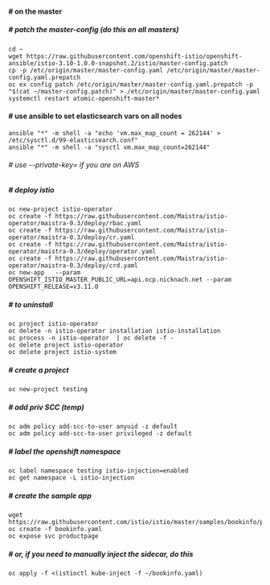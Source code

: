 #### # on the master

##### # patch the master-config (do this on all masters)
```
cd ~
wget https://raw.githubusercontent.com/openshift-istio/openshift-ansible/istio-3.10-1.0.0-snapshot.2/istio/master-config.patch
cp -p /etc/origin/master/master-config.yaml /etc/origin/master/master-config.yaml.prepatch
oc ex config patch /etc/origin/master/master-config.yaml.prepatch -p "$(cat ~/master-config.patch)" > /etc/origin/master/master-config.yaml
systemctl restart atomic-openshift-master*
```
#### # use ansible to set elasticsearch vars on all nodes
```
ansible "*" -m shell -a "echo 'vm.max_map_count = 262144' > /etc/sysctl.d/99-elasticsearch.conf"
ansible "*" -m shell -a "sysctl vm.max_map_count=262144"
```
###### # use --private-key= if you are on AWS
##### # deploy istio
```
oc new-project istio-operator
oc create -f https://raw.githubusercontent.com/Maistra/istio-operator/maistra-0.3/deploy/rbac.yaml
oc create -f https://raw.githubusercontent.com/Maistra/istio-operator/maistra-0.3/deploy/cr.yaml
oc create -f https://raw.githubusercontent.com/Maistra/istio-operator/maistra-0.3/deploy/operator.yaml
oc create -f https://raw.githubusercontent.com/Maistra/istio-operator/maistra-0.3/deploy/crd.yaml
oc new-app   --param OPENSHIFT_ISTIO_MASTER_PUBLIC_URL=api.ocp.nicknach.net --param OPENSHIFT_RELEASE=v3.11.0
```
##### # to uninstall
```
oc project istio-operator
oc delete -n istio-operator installation istio-installation
oc process -n istio-operator  | oc delete -f -
oc delete project istio-operator
oc delete project istio-system 
```
##### # create a project
```
oc new-project testing
```
##### # add priv SCC (temp)
```
oc adm policy add-scc-to-user anyuid -z default
oc adm policy add-scc-to-user privileged -z default
```
##### # label the openshift namespace 
```
oc label namespace testing istio-injection=enabled
oc get namespace -L istio-injection
```
##### # create the sample app
```
wget https://raw.githubusercontent.com/istio/istio/master/samples/bookinfo/platform/kube/bookinfo.yaml
oc create -f bookinfo.yaml
oc expose svc productpage
```
##### # or, if you need to manually inject the sidecar, do this
```
oc apply -f <(istioctl kube-inject -f ~/bookinfo.yaml)
```
